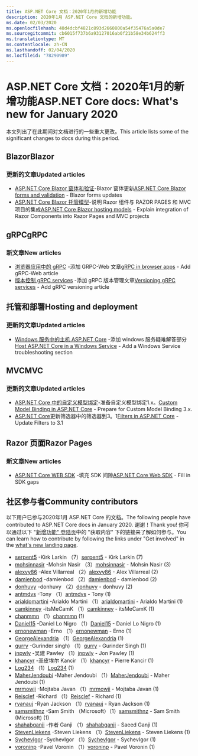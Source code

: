```yaml
---
title: ASP.NET Core 文档：2020年1月的新增功能
description: 2020年1月 ASP.NET Core 文档的新增功能。
ms.date: 02/03/2020
ms.openlocfilehash: 40d4dcbf4821c893d2660800a54f35476a5a0de7
ms.sourcegitcommit: cb6015f737b6a93127016ab0f21b58e34b624ff3
ms.translationtype: MT
ms.contentlocale: zh-CN
ms.lasthandoff: 02/04/2020
ms.locfileid: "78290989"
---
```

# <a name="aspnet-core-docs-whats-new-for-january-2020"></a><span data-ttu-id="55775-103">ASP.NET Core 文档：2020年1月的新增功能</span><span class="sxs-lookup"><span data-stu-id="55775-103">ASP.NET Core docs: What's new for January 2020</span></span>

<span data-ttu-id="55775-104">本文列出了在此期间对文档进行的一些重大更改。</span><span class="sxs-lookup"><span data-stu-id="55775-104">This article lists some of the significant changes to docs during this period.</span></span>

## <a name="blazor"></a><span data-ttu-id="55775-105">Blazor</span><span class="sxs-lookup"><span data-stu-id="55775-105">Blazor</span></span>

### <a name="updated-articles"></a><span data-ttu-id="55775-106">更新的文章</span><span class="sxs-lookup"><span data-stu-id="55775-106">Updated articles</span></span>

- <span data-ttu-id="55775-107">[ASP.NET Core Blazor 窗体和验证](../blazor/forms-validation.md)-Blazor 窗体更新</span><span class="sxs-lookup"><span data-stu-id="55775-107">[ASP.NET Core Blazor forms and validation](../blazor/forms-validation.md) - Blazor forms updates</span></span>
- <span data-ttu-id="55775-108">[ASP.NET Core Blazor 托管模型](../blazor/hosting-models.md)-说明 Razor 组件与 RAZOR PAGES 和 MVC 项目的集成</span><span class="sxs-lookup"><span data-stu-id="55775-108">[ASP.NET Core Blazor hosting models](../blazor/hosting-models.md) - Explain integration of Razor Components into Razor Pages and MVC projects</span></span>

## <a name="grpc"></a><span data-ttu-id="55775-109">gRPC</span><span class="sxs-lookup"><span data-stu-id="55775-109">gRPC</span></span>

### <a name="new-articles"></a><span data-ttu-id="55775-110">新文章</span><span class="sxs-lookup"><span data-stu-id="55775-110">New articles</span></span>

- <span data-ttu-id="55775-111">[浏览器应用中的 gRPC](../grpc/browser.md) -添加 GRPC-Web 文章</span><span class="sxs-lookup"><span data-stu-id="55775-111">[gRPC in browser apps](../grpc/browser.md) - Add gRPC-Web article</span></span>
- <span data-ttu-id="55775-112">[版本控制 gRPC services](../grpc/versioning.md) -添加 gRPC 版本管理文章</span><span class="sxs-lookup"><span data-stu-id="55775-112">[Versioning gRPC services](../grpc/versioning.md) - Add gRPC versioning article</span></span>

## <a name="hosting-and-deployment"></a><span data-ttu-id="55775-113">托管和部署</span><span class="sxs-lookup"><span data-stu-id="55775-113">Hosting and deployment</span></span>

### <a name="updated-articles"></a><span data-ttu-id="55775-114">更新的文章</span><span class="sxs-lookup"><span data-stu-id="55775-114">Updated articles</span></span>

- <span data-ttu-id="55775-115">[Windows 服务中的主机 ASP.NET Core](../host-and-deploy/windows-service.md) -添加 windows 服务疑难解答部分</span><span class="sxs-lookup"><span data-stu-id="55775-115">[Host ASP.NET Core in a Windows Service](../host-and-deploy/windows-service.md) - Add a Windows Service troubleshooting section</span></span>

## <a name="mvc"></a><span data-ttu-id="55775-116">MVC</span><span class="sxs-lookup"><span data-stu-id="55775-116">MVC</span></span>

### <a name="updated-articles"></a><span data-ttu-id="55775-117">更新的文章</span><span class="sxs-lookup"><span data-stu-id="55775-117">Updated articles</span></span>

- <span data-ttu-id="55775-118">[ASP.NET Core 中的自定义模型绑定](../mvc/advanced/custom-model-binding.md)-准备自定义模型绑定1.x。</span><span class="sxs-lookup"><span data-stu-id="55775-118">[Custom Model Binding in ASP.NET Core](../mvc/advanced/custom-model-binding.md) - Prepare for Custom Model Binding 3.x.</span></span>
- <span data-ttu-id="55775-119">[ASP.NET Core](../mvc/controllers/filters.md)更新筛选器中的筛选器到3。1</span><span class="sxs-lookup"><span data-stu-id="55775-119">[Filters in ASP.NET Core](../mvc/controllers/filters.md) - Update Filters to 3.1</span></span>

## <a name="razor-pages"></a><span data-ttu-id="55775-120">Razor 页面</span><span class="sxs-lookup"><span data-stu-id="55775-120">Razor Pages</span></span>

### <a name="new-articles"></a><span data-ttu-id="55775-121">新文章</span><span class="sxs-lookup"><span data-stu-id="55775-121">New articles</span></span>

- <span data-ttu-id="55775-122">[ASP.NET Core WEB SDK](../razor-pages/web-sdk.md) -填充 SDK 间隙</span><span class="sxs-lookup"><span data-stu-id="55775-122">[ASP.NET Core Web SDK](../razor-pages/web-sdk.md) - Fill in SDK gaps</span></span>

## <a name="community-contributors"></a><span data-ttu-id="55775-123">社区参与者</span><span class="sxs-lookup"><span data-stu-id="55775-123">Community contributors</span></span>

<span data-ttu-id="55775-124">以下用户已参与2020年1月 ASP.NET Core 的文档。</span><span class="sxs-lookup"><span data-stu-id="55775-124">The following people have contributed to ASP.NET Core docs in January 2020.</span></span> <span data-ttu-id="55775-125">谢谢！</span><span class="sxs-lookup"><span data-stu-id="55775-125">Thank you!</span></span> <span data-ttu-id="55775-126">你可以通过以下 "[新增功能" 登陆页](index.yml)中的 "获取内容" 下的链接来了解如何参与。</span><span class="sxs-lookup"><span data-stu-id="55775-126">You can learn how to contribute by following the links under "Get involved" in the [what's new landing page](index.yml).</span></span>

- <span data-ttu-id="55775-127">[serpent5](https://github.com/serpent5) -Kirk Larkin （7）</span><span class="sxs-lookup"><span data-stu-id="55775-127">[serpent5](https://github.com/serpent5) - Kirk Larkin (7)</span></span>
- <span data-ttu-id="55775-128">[mohsinnasir](https://github.com/mohsinnasir) -Mohsin Nasir （3）</span><span class="sxs-lookup"><span data-stu-id="55775-128">[mohsinnasir](https://github.com/mohsinnasir) - Mohsin Nasir (3)</span></span>
- <span data-ttu-id="55775-129">[alexvy86](https://github.com/alexvy86) -Alex Villarreal （2）</span><span class="sxs-lookup"><span data-stu-id="55775-129">[alexvy86](https://github.com/alexvy86) - Alex Villarreal (2)</span></span>
- <span data-ttu-id="55775-130">[damienbod](https://github.com/damienbod) -damienbod （2）</span><span class="sxs-lookup"><span data-stu-id="55775-130">[damienbod](https://github.com/damienbod) - damienbod (2)</span></span>
- <span data-ttu-id="55775-131">[donhuvy](https://github.com/donhuvy) -donhuvy （2）</span><span class="sxs-lookup"><span data-stu-id="55775-131">[donhuvy](https://github.com/donhuvy) - donhuvy (2)</span></span>
- <span data-ttu-id="55775-132">[antmdvs](https://github.com/antmdvs) -Tony （1）</span><span class="sxs-lookup"><span data-stu-id="55775-132">[antmdvs](https://github.com/antmdvs) - Tony (1)</span></span>
- <span data-ttu-id="55775-133">[arialdomartini](https://github.com/arialdomartini) -Arialdo Martini （1）</span><span class="sxs-lookup"><span data-stu-id="55775-133">[arialdomartini](https://github.com/arialdomartini) - Arialdo Martini (1)</span></span>
- <span data-ttu-id="55775-134">[camkinney](https://github.com/camkinney) -itsMeCamK （1）</span><span class="sxs-lookup"><span data-stu-id="55775-134">[camkinney](https://github.com/camkinney) - itsMeCamK (1)</span></span>
- <span data-ttu-id="55775-135">[chanmmn](https://github.com/chanmmn) （1）</span><span class="sxs-lookup"><span data-stu-id="55775-135">[chanmmn](https://github.com/chanmmn) (1)</span></span>
- <span data-ttu-id="55775-136">[Daniel15](https://github.com/Daniel15) -Daniel Lo Nigro （1）</span><span class="sxs-lookup"><span data-stu-id="55775-136">[Daniel15](https://github.com/Daniel15) - Daniel Lo Nigro (1)</span></span>
- <span data-ttu-id="55775-137">[ernonewman](https://github.com/ernonewman) -Erno （1）</span><span class="sxs-lookup"><span data-stu-id="55775-137">[ernonewman](https://github.com/ernonewman) - Erno (1)</span></span>
- <span data-ttu-id="55775-138">[GeorgeAlexandria](https://github.com/GeorgeAlexandria) （1）</span><span class="sxs-lookup"><span data-stu-id="55775-138">[GeorgeAlexandria](https://github.com/GeorgeAlexandria) (1)</span></span>
- <span data-ttu-id="55775-139">[gurry](https://github.com/gurry) -Gurinder singh) （1）</span><span class="sxs-lookup"><span data-stu-id="55775-139">[gurry](https://github.com/gurry) - Gurinder Singh (1)</span></span>
- <span data-ttu-id="55775-140">[jnpwly](https://github.com/jnpwly) -吴建 Pawley （1）</span><span class="sxs-lookup"><span data-stu-id="55775-140">[jnpwly](https://github.com/jnpwly) - Jon Pawley (1)</span></span>
- <span data-ttu-id="55775-141">[khancyr](https://github.com/khancyr) -圣皮埃尔 Kancir （1）</span><span class="sxs-lookup"><span data-stu-id="55775-141">[khancyr](https://github.com/khancyr) - Pierre Kancir (1)</span></span>
- <span data-ttu-id="55775-142">[Log234](https://github.com/Log234) （1）</span><span class="sxs-lookup"><span data-stu-id="55775-142">[Log234](https://github.com/Log234) (1)</span></span>
- <span data-ttu-id="55775-143">[MaherJendoubi](https://github.com/MaherJendoubi) -Maher Jendoubi （1）</span><span class="sxs-lookup"><span data-stu-id="55775-143">[MaherJendoubi](https://github.com/MaherJendoubi) - Maher Jendoubi (1)</span></span>
- <span data-ttu-id="55775-144">[mrmowji](https://github.com/mrmowji) -Mojtaba Javan （1）</span><span class="sxs-lookup"><span data-stu-id="55775-144">[mrmowji](https://github.com/mrmowji) - Mojtaba Javan (1)</span></span>
- <span data-ttu-id="55775-145">[Reisclef](https://github.com/Reisclef) -Richard （1）</span><span class="sxs-lookup"><span data-stu-id="55775-145">[Reisclef](https://github.com/Reisclef) - Richard (1)</span></span>
- <span data-ttu-id="55775-146">[ryanauj](https://github.com/ryanauj) -Ryan Jackson （1）</span><span class="sxs-lookup"><span data-stu-id="55775-146">[ryanauj](https://github.com/ryanauj) - Ryan Jackson (1)</span></span>
- <span data-ttu-id="55775-147">[samsmithnz](https://github.com/samsmithnz) -Sam Smith （Microsoft）（1）</span><span class="sxs-lookup"><span data-stu-id="55775-147">[samsmithnz](https://github.com/samsmithnz) - Sam Smith (Microsoft) (1)</span></span>
- <span data-ttu-id="55775-148">[shahabganji](https://github.com/shahabganji) -作者 Ganji （1）</span><span class="sxs-lookup"><span data-stu-id="55775-148">[shahabganji](https://github.com/shahabganji) - Saeed Ganji (1)</span></span>
- <span data-ttu-id="55775-149">[StevenLiekens](https://github.com/StevenLiekens) -Steven Liekens （1）</span><span class="sxs-lookup"><span data-stu-id="55775-149">[StevenLiekens](https://github.com/StevenLiekens) - Steven Liekens (1)</span></span>
- <span data-ttu-id="55775-150">[SychevIgor](https://github.com/SychevIgor) -SychevIgor （1）</span><span class="sxs-lookup"><span data-stu-id="55775-150">[SychevIgor](https://github.com/SychevIgor) - SychevIgor (1)</span></span>
- <span data-ttu-id="55775-151">[voroninp](https://github.com/voroninp) -Pavel Voronin （1）</span><span class="sxs-lookup"><span data-stu-id="55775-151">[voroninp](https://github.com/voroninp) - Pavel Voronin (1)</span></span>
